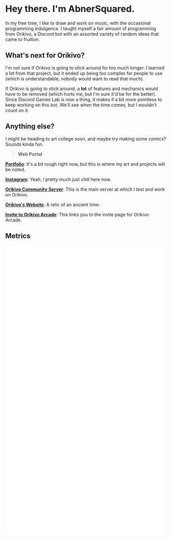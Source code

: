 # **Hey there. I'm AbnerSquared.**
In my free time, I like to draw and work on music, with the occasional programming indulgence.
I taught myself a fair amount of programming from Orikivo, a Discord bot with an assorted variety of random ideas that came to fruition.

## What's next for Orikivo?
I'm not sure if Orikivo is going to stick around for too much longer.
I learned a lot from that project, but it ended up being too complex for people to use (which is understandable, nobody would want to read that much).

If Orikivo is going to stick around, a **lot** of features and mechanics would have to be removed (which hurts me, but I'm sure it'd be for the better).
Since Discord Games Lab is now a thing, it makes it a bit more pointless to keep working on this bot.
We'll see when the time comes, but I wouldn't count on it.

## Anything else?
I might be heading to art college soon, and maybe try making some comics?
Sounds kinda fun.

> **Web Portal**

[**Portfolio**](https://abnersquared.github.io/Portfolio/): It's a bit rough right now, but this is where my art and projects will be noted.<br/>

[**Instagram**](https://www.instagram.com/abnersquared/): Yeah, I pretty much just chill here now.<br/>

[**Orikivo Community Server**](https://discord.gg/387Axar): This is the main server at which I test and work on Orikivo.<br/>

[**Orikivo's Website**](https://abnersquared.github.io/Orikivo.Web/): A relic of an ancient time.<br/>

[**Invite to Orikivo Arcade**](https://abnersquared.github.io/Orikivo.Web/invites/arcadia): This links you to the invite page for Orikivo Arcade.<br/>

## Metrics

<div align='center'>
  <img src="./github-metrics.svg" />
</div>
